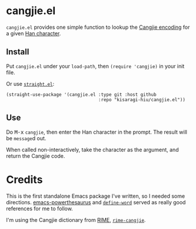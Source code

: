 # cangjie.el

`cangjie.el` provides one simple function to lookup the [Cangjie encoding](https://en.wikipedia.org/wiki/Cangjie_input_method) for a given [Han character](https://en.wikipedia.org/wiki/Chinese_characters).

## Install

Put `cangjie.el` under your `load-path`, then `(require 'cangjie)` in your init file.

Or use [`straight.el`](https://github.com/raxod502/straight.el):

```elisp
(straight-use-package '(cangjie.el :type git :host github
                                   :repo "kisaragi-hiu/cangjie.el"))
```

## Use

Do <kbd>M-x</kbd> `cangjie`, then enter the Han character in the prompt.
The result will be `message`d out.

When called non-interactively, take the character as the argument, and return the Cangjie code.

# Credits

This is the first standalone Emacs package I've written, so I needed some directions.
[emacs-powerthesaurus](https://github.com/SavchenkoValeriy/emacs-powerthesaurus) and
[`define-word`](https://github.com/abo-abo/define-word) served as really good references
for me to follow.

I'm using the Cangjie dictionary from [RIME](//rime.im), [`rime-cangjie`](https://github.com/rime/rime-cangjie).
